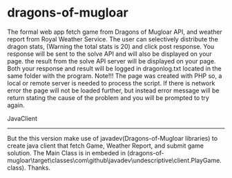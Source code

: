 # dragons-of-mugloar

 

The formal web app fetch game from Dragons of Mugloar API, and weather report from Royal Weather Service. The user can selectively distribute the dragon stats, (Warning the total stats is 20) and click post response. You response will be sent to the solve API and will also be displayed on your page. the result from the solve API server will be displayed on your page.
Both your response and result will be logged in dragonlog.txt located in the same folder with the program.
Note!!!
The page was created with PHP so, a local or remote server is needed to process the script.
If there is network error the page will not be loaded further, but instead error message will be return stating the cause of the problem and you will be prompted to try again.

JavaClient
********************************************************************************************************************************
But the this version make use of javadev(Dragons-of-Mugloar libraries) to create java client that fetch Game, Weather Report, and submit game solution. The Main Class is in embeded in (dragons-of-mugloar\target\classes\com\github\javadev\undescriptive\client.PlayGame.class).
Thanks.
